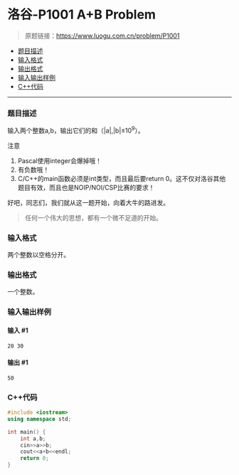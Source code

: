 # 洛谷-P1001 A+B Problem

> 原题链接：https://www.luogu.com.cn/problem/P1001

- [题目描述](#题目描述)
- [输入格式](#输入格式)
- [输出格式](#输出格式)
- [输入输出样例](#输入输出样例)
- [C++代码](#C++代码)

---

### <a name="题目描述">题目描述</a>

输入两个整数a,b，输出它们的和（|a|,|b|&le;$10^9$）。

注意

1. Pascal使用integer会爆掉哦！
2. 有负数哦！
3. C/C++的main函数必须是int类型，而且最后要return 0。这不仅对洛谷其他题目有效，而且也是NOIP/NOI/CSP比赛的要求！

好吧，同志们，我们就从这一题开始，向着大牛的路进发。

> 
>
> 任何一个伟大的思想，都有一个微不足道的开始。
>
> 

### <a name="输入格式">输入格式</a>

两个整数以空格分开。

### <a name="输出格式">输出格式</a>

一个整数。

### <a name="输入输出样例">输入输出样例</a>

#### 输入 #1

```
20 30
```

#### 输出 #1

```
50
```

### <a name="C++代码">C++代码</a>

```c++
#include <iostream>
using namespace std;

int main() {
    int a,b;
    cin>>a>>b;
    cout<<a+b<<endl;
    return 0;
}
```